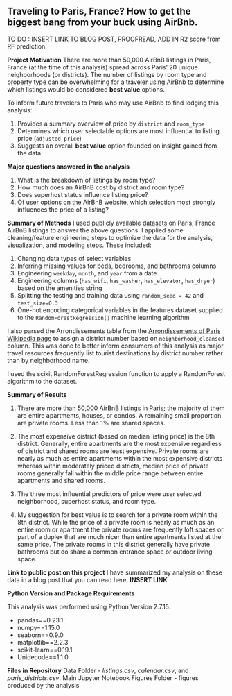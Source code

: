 ## Traveling to Paris, France? How to get the biggest bang from your buck using AirBnb.


TO DO : INSERT LINK TO BLOG POST, PROOFREAD, ADD IN R2 score from RF prediction.

__Project Motivation__
There are more than 50,000 AirBnB listings in Paris, France (at the time of this analysis) spread across Paris’ 20 unique neighborhoods (or districts). The number of listings by room type and property type can be overwhelming for a traveler using AirBnb to determine which listings would be considered **best value** options.     

To inform future travelers to Paris who may use AirBnb to find lodging this analysis:
1. Provides a summary overview of price by `district` and `room_type`   
2. Determines which user selectable options are most influential to listing price (`adjusted_price`)  
3. Suggests an overall **best value** option founded on insight gained from the data  

__Major questions answered in the analysis__
1.	What is the breakdown of listings by room type?  
2.	How much does an AirBnB cost by district and room type?   
3.	Does superhost status influence listing price?  
4.	Of user options on the AirBnB website, which selection most strongly influences the price of a listing?   

__Summary of Methods__
I used publicly available [datasets](http://insideairbnb.com/get-the-data.html) on Paris, France AirBnB listings to answer the above questions. I applied some cleaning/feature engineering steps to optimize the data for the analysis, visualization, and modeling steps. These included:  

1.	Changing data types of select variables
2.  Inferring missing values for beds, bedrooms, and bathrooms columns
3. Engineering `weekday`, `month`, and `year` from a date
4. Engineering columns (`has_wifi`, `has_washer`, `has_elevator`, `has_dryer`) based on the amenities string
5. Splitting the testing and training data using  `random_seed = 42` and `test_size=0.3`
5. One-hot encoding categorical variables in the features dataset supplied to the `RandomForestRegression()` machine learning algorithm

I also parsed the Arrondissements table from the [Arrondissements of Paris Wikipedia page](https://en.wikipedia.org/wiki/Arrondissements_of_Paris) to assign a district number based on `neighborhood_cleansed` column. This was done to better inform consumers of this analysis as major travel resources frequently list tourist destinations by district number rather than by neighborhood name.

I used the scikit RandomForestRegression function to apply a RandomForest algorithm to the dataset.

__Summary of Results__
1. There are more than 50,000 AirBnB listings in Paris; the majority of them are entire apartments, houses, or condos. A remaining small proportion are private rooms. Less than 1% are shared spaces.   

2. The most expensive district (based on median listing price) is the 8th district. Generally, entire apartments are the most expensive regardless of district and shared rooms are least expensive. Private rooms are nearly as much as entire apartments within the most expensive districts whereas within moderately priced districts, median price of private rooms generally fall within the middle price range between entire apartments and shared rooms.   

3. The three most influential predictors of price were user selected neighborhood, superhost status, and room type.   

4. My suggestion for best value is to search for a private room within the 8th district. While the price of a private room is nearly as much as an entire room or apartment the private rooms are frequently loft spaces or part of a duplex that are much nicer than entire apartments listed at the same price. The private rooms in this district generally have private bathrooms but do share a common entrance space or outdoor living space.   

__Link to public post on this project__
I have summarized my analysis on these data in a blog post that you can read here. **INSERT LINK**

__Python Version and Package Requirements__

This analysis was performed using Python Version 2.7.15.

* pandas==0.23.1`
* numpy==1.15.0
* seaborn==0.9.0
* matplotlib==2.2.3
* scikit-learn==0.19.1
* Unidecode==1.1.0


__Files in Repository__
Data Folder - *listings.csv*, *calendar.csv*, and *paris_districts.csv*.
Main Jupyter Notebook
Figures Folder - figures produced by the analysis
